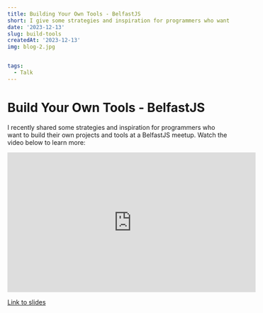 ```yaml
---
title: Building Your Own Tools - BelfastJS
short: I give some strategies and inspiration for programmers who want to build tools that make their lives easier. 
date: '2023-12-13'
slug: build-tools
createdAt: '2023-12-13'
img: blog-2.jpg


tags:
  - Talk
---
```


# Build Your Own Tools - BelfastJS

I recently shared some strategies and inspiration for programmers who want to build their own projects and tools at a BelfastJS meetup. Watch the video below to learn more:


<iframe width="560" height="315" src="https://www.youtube.com/embed/dG8FhbsxyrQ?si=FU-00rcALk0Xb0Nf" title="YouTube video player" frameborder="0" allow="accelerometer; autoplay; clipboard-write; encrypted-media; gyroscope; picture-in-picture; web-share" allowfullscreen></iframe>

[Link to slides](https://docs.google.com/presentation/d/e/2PACX-1vROZaa21-fSmBVuQQ_0SKnFGltGlyT7Yk3tKL0x8zqHbgHu-YKYJrCudyP8sTJ_l9JUAr_jzJ6ipdq0/pub?start=false&loop=false&delayms=3000)